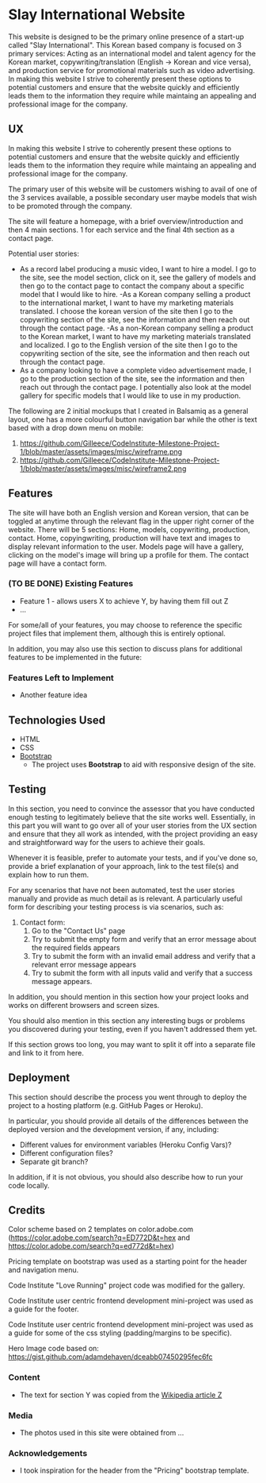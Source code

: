 # Slay International Website

This website is designed to be the primary online presence of a start-up called "Slay International". This Korean based company is focused on 3 primary services: Acting as an international model and talent agency for the Korean market, copywriting/translation (English -> Korean and vice versa), and production service for promotional materials such as video advertising. In making this website I strive to coherently present these options to potential customers and ensure that the website quickly and efficiently leads them to the information they require while maintaing an appealing and professional image for the company. 
 
## UX

In making this website I strive to coherently present these options to potential customers and ensure that the website quickly and efficiently leads them to the information they require while maintaing an appealing and professional image for the company.

The primary user of this website will be customers wishing to avail of one of the 3 services available, a possible secondary user maybe models that wish to be promoted through the company.

The site will feature a homepage, with a brief overview/introduction and then 4 main sections. 1 for each service and the final 4th section as a contact page.

Potential user stories:
- As a record label producing a music video, I want to hire a model. I go to the site, see the model section, click on it, see the gallery of models and then go to the contact page to contact the company about a specific model that I would like to hire.
-As a Korean company selling a product to the international market, I want to have my marketing materials translated. I choose the korean version of the site then I go to the copywriting section of the site, see the information and then reach out through the contact page.
-As a non-Korean company selling a product to the Korean market, I want to have my marketing materials translated and localized. I go to the English version of the site then I go to the copywriting section of the site, see the information and then reach out through the contact page.
- As a company looking to have a complete video advertisement made, I go to the production section of the site, see the information and then reach out through the contact page. I potentially also look at the model gallery for specific models that I would like to use in my production.

The following are 2 initial mockups that I created in Balsamiq as a general layout, one has a more colourful button navigation bar while the other is text based with a drop down menu on mobile:
1. https://github.com/Gilleece/CodeInstitute-Milestone-Project-1/blob/master/assets/images/misc/wireframe.png
2. https://github.com/Gilleece/CodeInstitute-Milestone-Project-1/blob/master/assets/images/misc/wireframe2.png

## Features

The site will have both an English version and Korean version, that can be toggled at anytime through the relevant flag in the upper right corner of the website.
There will be 5 sections: Home, models, copywriting, production, contact.
Home, copyingwriting, production will have text and images to display relevant information to the user.
Models page will have a gallery, clicking on the model's image will bring up a profile for them.
The contact page will have a contact form.
 
### (TO BE DONE) Existing Features
- Feature 1 - allows users X to achieve Y, by having them fill out Z
- ...

For some/all of your features, you may choose to reference the specific project files that implement them, although this is entirely optional.

In addition, you may also use this section to discuss plans for additional features to be implemented in the future:

### Features Left to Implement
- Another feature idea

## Technologies Used

- HTML
- CSS
- [Bootstrap](https://getbootstrap.com/)
    - The project uses **Bootstrap** to aid with responsive design of the site.


## Testing

In this section, you need to convince the assessor that you have conducted enough testing to legitimately believe that the site works well. Essentially, in this part you will want to go over all of your user stories from the UX section and ensure that they all work as intended, with the project providing an easy and straightforward way for the users to achieve their goals.

Whenever it is feasible, prefer to automate your tests, and if you've done so, provide a brief explanation of your approach, link to the test file(s) and explain how to run them.

For any scenarios that have not been automated, test the user stories manually and provide as much detail as is relevant. A particularly useful form for describing your testing process is via scenarios, such as:

1. Contact form:
    1. Go to the "Contact Us" page
    2. Try to submit the empty form and verify that an error message about the required fields appears
    3. Try to submit the form with an invalid email address and verify that a relevant error message appears
    4. Try to submit the form with all inputs valid and verify that a success message appears.

In addition, you should mention in this section how your project looks and works on different browsers and screen sizes.

You should also mention in this section any interesting bugs or problems you discovered during your testing, even if you haven't addressed them yet.

If this section grows too long, you may want to split it off into a separate file and link to it from here.

## Deployment

This section should describe the process you went through to deploy the project to a hosting platform (e.g. GitHub Pages or Heroku).

In particular, you should provide all details of the differences between the deployed version and the development version, if any, including:
- Different values for environment variables (Heroku Config Vars)?
- Different configuration files?
- Separate git branch?

In addition, if it is not obvious, you should also describe how to run your code locally.


## Credits

Color scheme based on 2 templates on color.adobe.com (https://color.adobe.com/search?q=ED772D&t=hex and https://color.adobe.com/search?q=ed772d&t=hex)

Pricing template on bootstrap was used as a starting point for the header and navigation menu.

Code Institute "Love Running" project code was modified for the gallery.

Code Institute user centric frontend development mini-project was used as a guide for the footer.

Code Institute user centric frontend development mini-project was used as a guide for some of the css styling (padding/margins to be specific).

Hero Image code based on: https://gist.github.com/adamdehaven/dceabb07450295fec6fc

### Content
- The text for section Y was copied from the [Wikipedia article Z](https://en.wikipedia.org/wiki/Z)

### Media
- The photos used in this site were obtained from ...

### Acknowledgements

- I took inspiration for the header from the "Pricing" bootstrap template.
